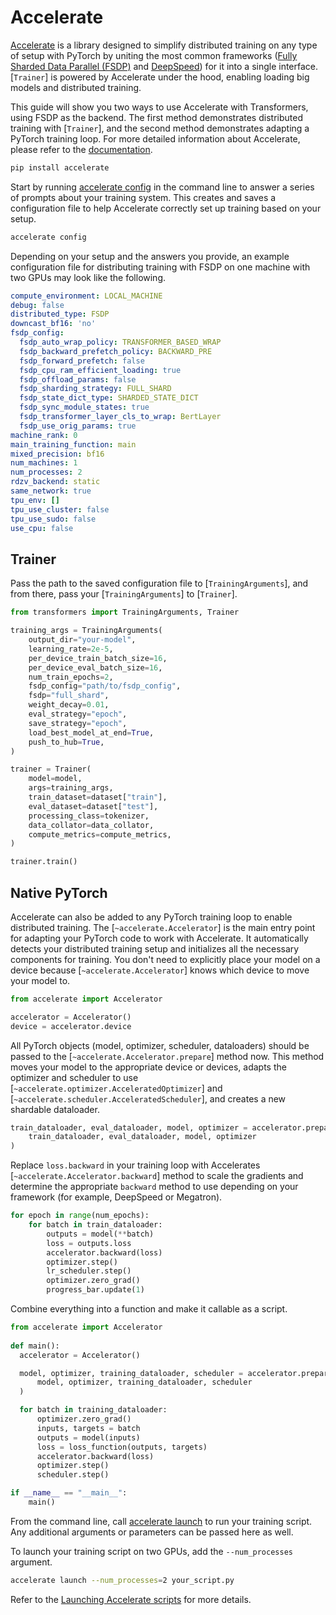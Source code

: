 <!--Copyright 2024 The HuggingFace Team. All rights reserved.

Licensed under the Apache License, Version 2.0 (the "License"); you may not use this file except in compliance with
the License. You may obtain a copy of the License at

http://www.apache.org/licenses/LICENSE-2.0

Unless required by applicable law or agreed to in writing, software distributed under the License is distributed on
an "AS IS" BASIS, WITHOUT WARRANTIES OR CONDITIONS OF ANY KIND, either express or implied. See the License for the
specific language governing permissions and limitations under the License.

⚠️ Note that this file is in Markdown but contain specific syntax for our doc-builder (similar to MDX) that may not be
rendered properly in your Markdown viewer.

-->

# Accelerate

[Accelerate](https://hf.co/docs/accelerate/index) is a library designed to simplify distributed training on any type of setup with PyTorch by uniting the most common frameworks ([Fully Sharded Data Parallel (FSDP)](https://pytorch.org/blog/introducing-pytorch-fully-sharded-data-parallel-api/) and [DeepSpeed](https://www.deepspeed.ai/)) for it into a single interface. [`Trainer`] is powered by Accelerate under the hood, enabling loading big models and distributed training.

This guide will show you two ways to use Accelerate with Transformers, using FSDP as the backend. The first method demonstrates distributed training with [`Trainer`], and the second method demonstrates adapting a PyTorch training loop. For more detailed information about Accelerate, please refer to the [documentation](https://hf.co/docs/accelerate/index).

```bash
pip install accelerate
```

Start by running [accelerate config](https://hf.co/docs/accelerate/main/en/package_reference/cli#accelerate-config) in the command line to answer a series of prompts about your training system. This creates and saves a configuration file to help Accelerate correctly set up training based on your setup.

```bash
accelerate config
```

Depending on your setup and the answers you provide, an example configuration file for distributing training with FSDP on one machine with two GPUs may look like the following.

```yaml
compute_environment: LOCAL_MACHINE
debug: false
distributed_type: FSDP
downcast_bf16: 'no'
fsdp_config:
  fsdp_auto_wrap_policy: TRANSFORMER_BASED_WRAP
  fsdp_backward_prefetch_policy: BACKWARD_PRE
  fsdp_forward_prefetch: false
  fsdp_cpu_ram_efficient_loading: true
  fsdp_offload_params: false
  fsdp_sharding_strategy: FULL_SHARD
  fsdp_state_dict_type: SHARDED_STATE_DICT
  fsdp_sync_module_states: true
  fsdp_transformer_layer_cls_to_wrap: BertLayer
  fsdp_use_orig_params: true
machine_rank: 0
main_training_function: main
mixed_precision: bf16
num_machines: 1
num_processes: 2
rdzv_backend: static
same_network: true
tpu_env: []
tpu_use_cluster: false
tpu_use_sudo: false
use_cpu: false
```

## Trainer

Pass the path to the saved configuration file to [`TrainingArguments`], and from there, pass your [`TrainingArguments`] to [`Trainer`].

```py
from transformers import TrainingArguments, Trainer

training_args = TrainingArguments(
    output_dir="your-model",
    learning_rate=2e-5,
    per_device_train_batch_size=16,
    per_device_eval_batch_size=16,
    num_train_epochs=2,
    fsdp_config="path/to/fsdp_config",
    fsdp="full_shard",
    weight_decay=0.01,
    eval_strategy="epoch",
    save_strategy="epoch",
    load_best_model_at_end=True,
    push_to_hub=True,
)

trainer = Trainer(
    model=model,
    args=training_args,
    train_dataset=dataset["train"],
    eval_dataset=dataset["test"],
    processing_class=tokenizer,
    data_collator=data_collator,
    compute_metrics=compute_metrics,
)

trainer.train()
```

## Native PyTorch

Accelerate can also be added to any PyTorch training loop to enable distributed training. The [`~accelerate.Accelerator`] is the main entry point for adapting your PyTorch code to work with Accelerate. It automatically detects your distributed training setup and initializes all the necessary components for training. You don't need to explicitly place your model on a device because [`~accelerate.Accelerator`] knows which device to move your model to.

```py
from accelerate import Accelerator

accelerator = Accelerator()
device = accelerator.device
```

All PyTorch objects (model, optimizer, scheduler, dataloaders) should be passed to the [`~accelerate.Accelerator.prepare`] method now. This method moves your model to the appropriate device or devices, adapts the optimizer and scheduler to use [`~accelerate.optimizer.AcceleratedOptimizer`] and [`~accelerate.scheduler.AcceleratedScheduler`], and creates a new shardable dataloader.

```py
train_dataloader, eval_dataloader, model, optimizer = accelerator.prepare(
    train_dataloader, eval_dataloader, model, optimizer
)
```

Replace `loss.backward` in your training loop with Accelerates [`~accelerate.Accelerator.backward`] method to scale the gradients and determine the appropriate `backward` method to use depending on your framework (for example, DeepSpeed or Megatron).

```py
for epoch in range(num_epochs):
    for batch in train_dataloader:
        outputs = model(**batch)
        loss = outputs.loss
        accelerator.backward(loss)
        optimizer.step()
        lr_scheduler.step()
        optimizer.zero_grad()
        progress_bar.update(1)
```

Combine everything into a function and make it callable as a script.

```py
from accelerate import Accelerator
  
def main():
  accelerator = Accelerator()

  model, optimizer, training_dataloader, scheduler = accelerator.prepare(
      model, optimizer, training_dataloader, scheduler
  )

  for batch in training_dataloader:
      optimizer.zero_grad()
      inputs, targets = batch
      outputs = model(inputs)
      loss = loss_function(outputs, targets)
      accelerator.backward(loss)
      optimizer.step()
      scheduler.step()

if __name__ == "__main__":
    main()
```

From the command line, call [accelerate launch](https://hf.co/docs/accelerate/main/en/package_reference/cli#accelerate-launch) to run your training script. Any additional arguments or parameters can be passed here as well.

To launch your training script on two GPUs, add the `--num_processes` argument.

```bash
accelerate launch --num_processes=2 your_script.py
```

Refer to the [Launching Accelerate scripts](https://hf.co/docs/accelerate/main/en/basic_tutorials/launch) for more details.
